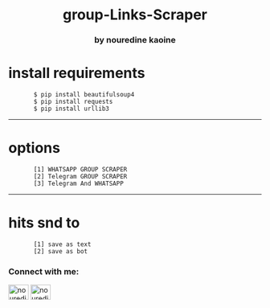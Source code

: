 <h1 align="center">group-Links-Scraper</h1>
<h3 align="center">by nouredine kaoine</h3>

<h1> install requirements </h1>
<p align="left"> 

           $ pip install beautifulsoup4 
           $ pip install requests
           $ pip install urllib3
  
  



</p>

<hr>
<h1> options</h1>
<p align="left"> 

           [1] WHATSAPP GROUP SCRAPER
           [2] Telegram GROUP SCRAPER
           [3] Telegram And WHATSAPP
</p>

<hr>
<h1> hits snd to</h1>
<p align="left"> 

           [1] save as text
           [2] save as bot
</p>


<h3 align="left">Connect with me:</h3>
<p align="left">
<a href="https://instagram.com/nouredinekn" target="blank"><img align="center" src="https://raw.githubusercontent.com/rahuldkjain/github-profile-readme-generator/master/src/images/icons/Social/instagram.svg" alt="nouredinekn" height="30" width="40" /></a>
 <a href="https://t.me/n2k4n" target="blank"><img align="center" src="https://upload.wikimedia.org/wikipedia/commons/8/83/Telegram_2019_Logo.svg" alt="nouredinekn" height="30" width="40" /></a>
</p>
